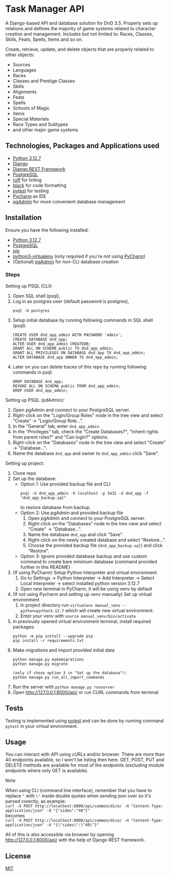 # Task Manager API
A Django-based API and database solution for DnD 3.5. Properly sets up relations and defines the majority of game systems related to character creation and management. Includes but not limited to: Races, Classes, Skills, Feats, Spells, Items and so on.

Create, retrieve, update, and delete objects that are properly related to other objects:
- Sources
- Languages
- Races
- Classes and Prestige Classes
- Skills
- Alignments
- Feats
- Spells
- Schools of Magic
- Items
- Special Materials
- Race Types and Subtypes
- and other major game systems


## Technologies, Packages and Applications used

- [Python 3.12.7](https://www.python.org/downloads/release/python-3127/)
- [Django](https://www.djangoproject.com/download/)
- [Django REST Framework](https://www.django-rest-framework.org/)
- [PostgreSQL](https://www.postgresql.org/)
- [ruff](https://github.com/astral-sh/ruff) for linting
- [black](https://github.com/psf/black) for code formatting
- [pytest](https://docs.pytest.org/en/stable/) for testing
- [Pycharm](https://www.jetbrains.com/pycharm/) as IDE
- [pgAdmin](https://www.pgadmin.org/) for more convenient database management

## Installation
Ensure you have the following installed:
- [Python 3.12.7](https://www.python.org/downloads/)
- [PostgreSQL](https://www.postgresql.org/download/)
- [pip](https://pip.pypa.io/en/stable/)
- [python3-virtualenv](https://virtualenv.pypa.io/en/latest/index.html) (only required if you're not using [PyCharm](https://www.jetbrains.com/pycharm/download/))
- (Optional) [pgAdmin](https://www.pgadmin.org/download/) for non-CLI database creation

### Steps

Setting up PSQL (CLI):
1. Open SQL shell (psql),
2. Log in as postgres user (default password is postgres),
   ```
   psql -U postgres
   ```
3. Setup initial database by running following commands in SQL shell (psql):
   ```
   CREATE USER dnd_app_admin WITH PASSWORD 'admin';
   CREATE DATABASE dnd_app;
   ALTER USER dnd_app_admin CREATEDB;
   GRANT ALL ON SCHEMA public TO dnd_app_admin;
   GRANT ALL PRIVILEGES ON DATABASE dnd_app TO dnd_app_admin;
   ALTER DATABASE dnd_app OWNER TO dnd_app_admin;
   ```
4. Later on you can delete traces of this repo by running following commands in psql:
   ```
   DROP DATABASE dnd_app;
   REVOKE ALL ON SCHEMA public FROM dnd_app_admin;
   DROP USER dnd_app_admin;
   ```
Setting up PSQL (pdAdmin):
1. Open pgAdmin and connect to your PostgreSQL server.
2. Right-click on the "Login/Group Roles" node in the tree view and select "Create" -> "Login/Group Role...".
3. In the "General" tab, enter `dnd_app_admin`.
4. In the "Privileges" tab, check the "Create Databases?", "Inherit rights from parent roles?" and "Can login?" options.
5. Right-click on the "Databases" node in the tree view and select "Create" -> "Database...".
6. Name the database `dnd_app` and owner to `dnd_app_admin` click "Save".

Setting up project:
1. Clone repo
2. Set up the database:
   - Option 1: Use provided backup file and CLI
     ```
     psql -U dnd_app_admin -h localhost -p 5432 -d dnd_app -f "dnd_app_backup.sql"
     ```
     to restore database from backup. 
   - Option 2: Use pgAdmin and provided backup file
     1. Open pgAdmin and connect to your PostgreSQL server.
     2. Right-click on the "Databases" node in the tree view and select "Create" -> "Database...".
     3. Name the database `dnd_app` and click "Save".
     4. Right-click on the newly created database and select "Restore...".
     5. Choose the provided backup file (`dnd_app_backup.sql`) and click "Restore".
   - Option 3: Ignore provided database backup and use custom command to create bare minimum database (command provided further in this README)
2. (If using PyCharm) Setup Python Interpreter and virtual environment
   1. Go to Settings -> Python Interpreter -> Add Interpreter -> Select Local Interpreter -> select installed python version 3.12.7
   2. Open new terminal in PyCharm, it will be using venv by default
3. (If not using Pycharm and setting up venv manually) Set up virtual environment
   1. In project directory run `virtualenv manual_venv --python=python3.12.7` which will create new virtual environment.
   2. Enter your venv with `source manual_venv/bin/activate`
4. In previously opened virtual environment terminal, install required packages:
   ```
   python -m pip install --upgrade pip
   pip install -r requirements.txt
   ```
5. Make migrations and import provided initial data
   ```
   python manage.py makemigrations
   python manage.py migrate
   
   (only if chose option 3 in "Set up the database"):
   python manage.py run_all_import_commands
   ```
6. Run the server with `python manage.py runserver`
7. Open http://127.0.0.1:8000/api/ or run CURL commands from terminal

## Tests
Testing is implemented using [pytest](https://docs.pytest.org/en/stable/) and can be done by running command `pytest` in your virtual environment.


## Usage
You can interact with API using cURLs and/or browser. There are more than 40 endpoints available, so I won't be listing then here.
GET, POST, PUT and DELETE methods are available for most of the endpoints (excluding module endpoints where only GET is available).


> [!NOTE]
> When using CLI (command line interface), remember that you have to replace `"` with `\"` inside double quotes when sending json over so it's parsed corectly, as example:<br />
> `curl -X POST http://localhost:8000/api/common/dice/ -H "Content-Type: application/json" -d "{"sides":"40"}"`<br />
> becomes<br />
> `curl -X POST http://localhost:8000/api/common/dice/ -H "Content-Type: application/json" -d "{\"sides\":\"40\"}"`


All of this is also accessible via browser by opening http://127.0.0.1:8000/api/ with the help of Django REST framework.


## License
[MIT](https://github.com/MusicManiac/DnDApp/blob/master/LICENSE)
